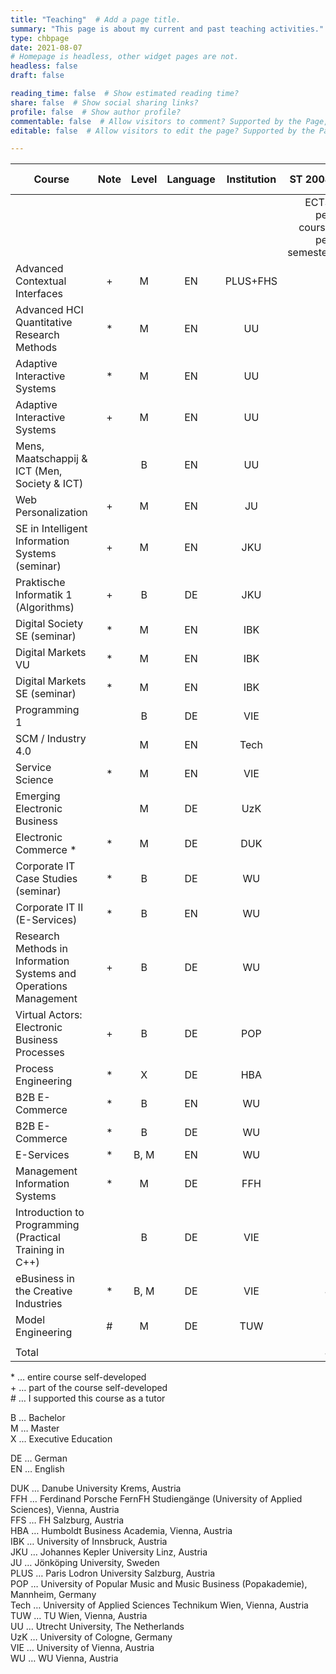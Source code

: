 ```yaml
---
title: "Teaching"  # Add a page title.
summary: "This page is about my current and past teaching activities."  # Add a page description.
type: chbpage
date: 2021-08-07 
# Homepage is headless, other widget pages are not.
headless: false
draft: false

reading_time: false  # Show estimated reading time?
share: false  # Show social sharing links?
profile: false  # Show author profile?
commentable: false  # Allow visitors to comment? Supported by the Page, Post, and Docs content types.
editable: false  # Allow visitors to edit the page? Supported by the Page, Post, and Docs content types.

---
```



| Course                                                            | Note | Level | Language | Institution |                      ST 2008 | WT 2008/09 | ST 2009 | WT 2009/10 | ST 2010 | WT 2010/11 | ST 2011 | WT 2011/12 | SS 2012 | WT 2012/13 | ST 2013 | WT 2013/14 | ST 2014 | WT 2014/15 | ST 2015 | WT 2015/16 | ST 2016 | WT 2016/17 | WT 2017/18 | ST 2018 | ST 2019 | WT 2019/20 | ST 2020 | WT 2020/21 | SS 2001 | WT 2021/22 | ST 2022 | WT 2022/23 |            WT 2023/24 |            |
|-------------------------------------------------------------------|:----:|:-----:|:--------:|:-----------:|-----------------------------:|-----------:|--------:|-----------:|--------:|-----------:|--------:|-----------:|--------:|-----------:|--------:|-----------:|--------:|-----------:|--------:|-----------:|--------:|-----------:|-----------:|--------:|--------:|-----------:|--------:|-----------:|--------:|-----------:|--------:|-----------:|-----------:|-----------:|
|                                                                   |      |       |          |             | ECTS per course per semester |            |         |            |         |            |         |            |         |            |         |            |         |            |         |            |         |            |            |         |         |            |         |            |         |            |         |            |             |Total ECTS |
| Advanced Contextual Interfaces                                    | +    | M     | EN       | PLUS+FHS        |                              |            |         |            |         |            |         |            |         |            |         |            |         |            |         |            |         |            |            |         |         |            |         |            |         |            |         |            | 3          | 3          |
| Advanced HCI Quantitative Research Methods                        |   *  |   M   |    EN    |      UU     |                              |            |         |            |         |            |         |            |         |            |         |            |         |            |         |            |         |            |            |         |         |            |         |            |     7.5 |            |     7.5 |            |             |        15 |
| Adaptive Interactive Systems                                      |   *  |   M   |    EN    |      UU     |                              |            |         |            |         |            |         |            |         |            |         |            |         |            |         |            |         |            |            |         |         |            |         |            |         |        7.5 |         |        7.5 |             |        15 |
| Adaptive Interactive Systems                                      |   +  |   M   |    EN    |      UU     |                              |            |         |            |         |            |         |            |         |            |         |            |         |            |         |            |         |            |            |         |         |            |         |        7.5 |         |            |         |            |            |        7.5 |
| Mens, Maatschappij & ICT (Men, Society & ICT)                     |      |   B   |    EN    |      UU     |                              |            |         |            |         |            |         |            |         |            |         |            |         |            |         |            |         |            |            |         |         |            |         |        7.5 |         |            |         |            |            |        7.5 |
| Web Personalization                                               |   +  |   M   |    EN    |      JU     |                              |            |         |            |         |            |         |            |         |            |         |            |         |            |         |            |         |            |            |         |         |            |     7.5 |            |     7.5 |        7.5 |         |        7.5 |             |        30 |
| SE in Intelligent Information Systems (seminar)                   |   +  |   M   |    EN    |     JKU     |                              |            |         |            |         |            |         |            |         |            |         |            |         |            |         |            |         |            |            |         |         |            |       3 |            |         |            |         |            |             |         3 |
| Praktische Informatik 1 (Algorithms)                              |   +  |   B   |    DE    |     JKU     |                              |            |         |            |         |            |         |            |         |            |         |            |         |            |         |            |         |            |            |         |         |            |    1.25 |            |         |            |         |            |             |      1.25 |
| Digital Society SE (seminar)                                      |   *  |   M   |    EN    |     IBK     |              |            |         |            |         |            |         |            |         |            |         |            |         |            |         |            |         |            |            |         |         |          5 |         |            |         |            |         |            |             |         5 |
| Digital Markets VU                                                |   *  |   M   |    EN    |     IBK     |                              |            |         |            |         |            |         |            |         |            |         |            |         |            |         |            |         |            |            |         |       5 |            |         |            |         |            |         |            |            |          5 |
| Digital Markets SE (seminar)                                      |   *  |   M   |    EN    |     IBK     |              |            |         |            |         |            |         |            |         |            |         |            |         |            |         |            |         |            |            |         |       5 |            |         |            |         |            |         |            |             |         5 |
| Programming 1                                                     |      |   B   |    DE    |     VIE     |                              |            |         |            |         |            |         |            |         |            |         |            |         |            |         |            |         |          6 |            |         |         |            |         |            |         |            |         |            |             |         6 |
| SCM / Industry 4.0                                                |      |   M   |    EN    |     Tech    |                              |            |         |            |         |            |         |            |         |            |         |            |         |            |         |            |         |          5 |            |         |         |            |         |            |         |            |         |            |             |         5 |
| Service Science                                                   |   *  |   M   |    EN    |     VIE     |                              |            |         |            |         |            |         |            |         |            |         |            |         |            |         |            |         |          4 |          4 |         |         |            |         |            |         |            |         |            |             |         8 |
| Emerging Electronic Business                                      |      |   M   |    DE    |     UzK     |                              |            |         |            |         |            |         |            |         |            |         |            |         |            |         |            |       6 |            |            |         |         |            |         |            |         |            |         |            |             |         6 |
| Electronic Commerce *                                             |   *  |   M   |    DE    |     DUK     |                              |            |         |            |         |            |         |            |         |            |         |            |         |            |         |        2.5 |         |        2.5 |            |         |         |            |         |            |         |            |         |            |             |         5 |
| Corporate IT Case Studies (seminar)                               |   *  |   B   |    DE    |      WU     |                              |            |         |            |         |            |         |            |         |            |         |          4 |       4 |          4 |         |            |         |            |            |         |         |            |         |            |         |            |         |            |              |       12 |
| Corporate IT II (E-Services)                                      |   *  |   B   |    EN    |      WU     |              |            |         |            |         |            |         |            |         |            |         |          4 |       4 |            |         |            |         |            |            |         |         |            |         |            |         |            |         |            |            |          8 |
| Research Methods in Information Systems and Operations Management |   +  |   B   |    DE    |      WU     |              |            |         |            |         |            |         |            |         |            |         |            |       3 |          3 |       3 |          3 |         |            |            |         |         |            |         |            |         |            |         |            |             |        12 |
| Virtual Actors: Electronic Business Processes                     |   +  |   B   |    DE    |     POP     |              |            |         |            |         |            |         |            |       1 |            |       1 |            |       1 |            |         |            |         |            |            |         |         |            |         |            |         |            |         |            |          3 |
| Process Engineering                                               |   *  |   X   |    DE    |     HBA     |                              |            |         |            |         |            |         |          4 |         |            |         |            |         |            |         |            |         |            |            |         |         |            |         |            |         |            |         |            |            |          4 |
| B2B E-Commerce                                                    |   *  |   B   |    EN    |      WU     |                              |            |         |            |         |            |         |            |       4 |          4 |       4 |            |         |            |         |            |         |            |            |         |         |            |         |            |         |            |         |            |             |        12 |
| B2B E-Commerce                                                    |   *  |   B   |    DE    |      WU     |                              |            |         |            |       4 |          4 |       4 |          4 |         |            |         |            |         |            |         |            |         |            |            |         |         |            |         |            |         |            |         |            |             |        16 |
| E-Services                                                        |   *  |  B, M |    EN    |      WU     |                              |            |         |            |       4 |          4 |       4 |          4 |       4 |          4 |       4 |            |         |            |         |            |         |            |            |         |         |            |         |            |         |            |         |            |             |        28 |
| Management Information Systems                                    |   *  |   M   |    DE    |     FFH     |                              |            |         |          4 |         |          4 |         |          4 |         |          4 |         |            |         |          3 |         |            |         |            |            |         |         |            |         |            |         |            |         |            |             |        19 |
| Introduction to Programming (Practical Training in C++)           |      |   B   |    DE    |     VIE     |                              |          6 |         |          6 |         |            |         |            |         |            |         |            |         |            |         |            |         |            |            |         |         |            |         |            |         |            |         |            |             |        12 |
| eBusiness in the Creative Industries                              |   *  |  B, M |    DE    |     VIE     |                            4 |          4 |       4 |          4 |       4 |          4 |       4 |          4 |         |          4 |         |          4 |         |          4 |         |          4 |         |          4 |            |       4 |         |            |         |            |         |            |         |            |             |        52 |
| Model Engineering                                                 |   #  |   M   |    DE    |     TUW     |                              |          3 |         |            |         |            |         |            |         |            |         |            |         |            |         |            |         |            |            |         |         |            |         |            |         |            |         |            |              |        3 |
|                                                                   |      |       |          |             |                              |            |         |            |         |            |         |            |         |            |         |            |         |            |         |            |         |            |            |         |         |            |         |            |         |            |         |            |            |            |
| Total                                                             |      |       |          |             |                            4 |         13 |       4 |         14 |      12 |         16 |      12 |         20 |       9 |         16 |      12 |         15 |      12 |         14 |       0 |        6.5 |       6 |       21.5 |          4 |       4 |      10 |          5 |   11.75 |         15 |      15 |         15 |     7.5 |         15 |          3  |     312.25 |



\*	…	entire course self-developed  
\+	…	part of the course self-developed  
\#	…	I supported this course as a tutor  

B	…	Bachelor  
M	…	Master  
X	…	Executive Education  

DE	…	German  
EN	…	English  


DUK	…	Danube University Krems, Austria  
FFH	…	Ferdinand Porsche FernFH Studiengänge (University of Applied Sciences), Vienna, Austria  
FFS	…	FH Salzburg, Austria  
HBA	…	Humboldt Business Academia, Vienna, Austria  
IBK	…	University of Innsbruck, Austria  
JKU	…	Johannes Kepler University Linz, Austria  
JU	…	Jönköping University, Sweden  
PLUS	…	Paris Lodron University Salzburg, Austria  
POP	…	University of Popular Music and Music Business (Popakademie), Mannheim, Germany  
Tech	…	University of Applied Sciences Technikum Wien, Vienna, Austria  
TUW	…	TU Wien, Vienna, Austria  
UU	…	Utrecht University, The Netherlands  
UzK	…	University of Cologne, Germany  
VIE	…	University of Vienna, Austria  
WU	…	WU Vienna, Austria
